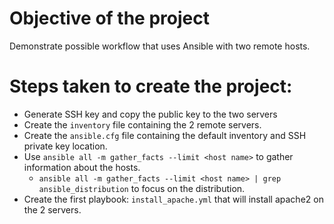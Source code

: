 # Objective of the project
Demonstrate possible workflow that uses Ansible with two remote hosts.

# Steps taken to create the project:
- Generate SSH key and copy the public key to the two servers
- Create the `inventory` file containing the 2 remote servers.
- Create the `ansible.cfg` file containing the default inventory and SSH private key location.
- Use `ansible all -m gather_facts --limit <host name>` to gather information about the hosts.
	- `ansible all -m gather_facts --limit <host name> | grep ansible_distribution` to focus on the distribution.
- Create the first playbook: `install_apache.yml` that will install apache2 on the 2 servers.
